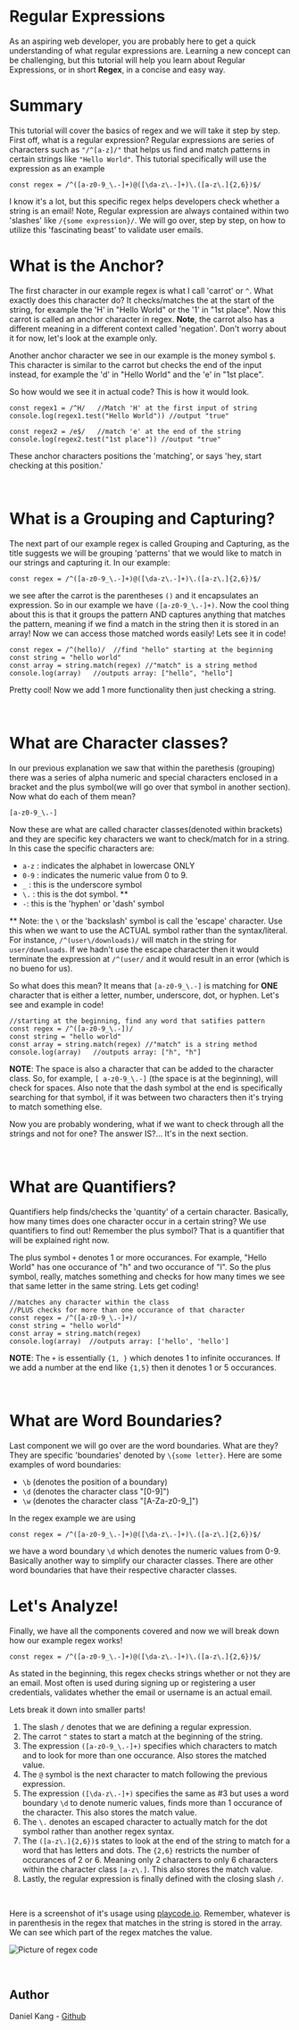 # Regular Expressions

As an aspiring web developer, you are probably here to get a quick understanding of what regular expressions are. Learning a new concept can be challenging, but this tutorial will help you learn about Regular Expressions, or in short **Regex**, in a concise and easy way. 

# Summary

This tutorial will cover the basics of regex and we will take it step by step. First off, what is a regular expression? Regular expressions are series of characters such as `"/^[a-z]/"` that helps us find and match patterns in certain strings like `"Hello World"`. This tutorial specifically will use the expression as an example
```
const regex = /^([a-z0-9_\.-]+)@([\da-z\.-]+)\.([a-z\.]{2,6})$/
``` 
I know it's a lot, but this specific regex helps developers check whether a string is an email! Note, Regular expression are always contained within two 'slashes' like `/{some expression}/`. We will go over, step by step, on how to utilize this 'fascinating beast' to validate user emails. 

# What is the Anchor?

The first character in our example regex is what I call 'carrot' or `^`. What exactly does this character do? It checks/matches the at the start of the string, for example the 'H' in "Hello World" or the '1' in "1st place". Now this carrot is called an anchor character in regex. **Note**, the carrot also has a different meaning in a different context called 'negation'. Don't worry about it for now, let's look at the example only.

Another anchor character we see in our example is the money symbol `$`. This character is similar to the carrot but checks the end of the input instead, for example the 'd' in "Hello World" and the 'e' in "1st place". 

So how would we see it in actual code? This is how it would look.

```
const regex1 = /^H/   //Match 'H' at the first input of string
console.log(regex1.test("Hello World")) //output "true"

const regex2 = /e$/   //match 'e' at the end of the string
console.log(regex2.test("1st place")) //output "true"
```
These anchor characters positions the 'matching', or says 'hey, start checking at this position.'

<br>

# What is a Grouping and Capturing?

The next part of our example regex is called Grouping and Capturing, as the title suggests we will be grouping 'patterns' that we would like to match in our strings and capturing it. In our example:
```
const regex = /^([a-z0-9_\.-]+)@([\da-z\.-]+)\.([a-z\.]{2,6})$/
```
we see after the carrot is the parentheses `()` and it encapsulates an expression. So in our example we have `([a-z0-9_\.-]+)`. Now the cool thing about this is that it groups the pattern AND captures anything that matches the pattern, meaning if we find a match in the string then it is stored in an array! Now we can access those matched words easily! Lets see it in code!
```
const regex = /^(hello)/  //find "hello" starting at the beginning
const string = "hello world"
const array = string.match(regex) //"match" is a string method
console.log(array)   //outputs array: ["hello", "hello"]
```
Pretty cool! Now we add 1 more functionality then just checking a string.  

<br>


# What are Character classes?

In our previous explanation we saw that within the parethesis (grouping) there was a series of alpha numeric and special characters enclosed in a bracket and the plus symbol(we will go over that symbol in another section). Now what do each of them mean?

```
[a-z0-9_\.-]
```
Now these are what are called character classes(denoted within brackets) and they are specific key characters we want to check/match for in a string. In this case the specific characters are:

- `a-z` : indicates the alphabet in lowercase ONLY
- `0-9` : indicates the numeric value from 0 to 9.
- `_` : this is the underscore symbol
- `\.` : this is the dot symbol. **
- `-`: this is the 'hyphen' or 'dash' symbol

** Note: the `\` or the 'backslash' symbol is call the 'escape' character. Use this when we want to use the ACTUAL symbol rather than the syntax/literal. For instance, `/^(user\/downloads)/` will match in the string for `user/downloads`. If we hadn't use the escape character then it would terminate the expression at `/^(user/` and it would result in an error (which is no bueno for us). 

So what does this mean? It means that `[a-z0-9_\.-]` is matching for **ONE** character that is either a letter, number, underscore, dot, or hyphen. Let's see and example in code!
```
//starting at the beginning, find any word that satifies pattern
const regex = /^([a-z0-9_\.-])/ 
const string = "hello world"
const array = string.match(regex) //"match" is a string method
console.log(array)   //outputs array: ["h", "h"]
```
**NOTE**: The space is also a character that can be added to the character class. So, for example, `[ a-z0-9_\.-]` (the space is at the beginning), will check for spaces. Also note that the dash symbol at the end is specifically searching for that symbol, if it was between two characters then it's trying to match something else. 

Now you are probably wondering, what if we want to check through all the strings and not for one? The answer IS?... It's in the next section.

<br>

# What are Quantifiers?

Quantifiers help finds/checks the 'quantity' of a certain character. Basically, how many times does one character occur in a certain string? We use quantifiers to find out! Remember the plus symbol? That is a quantifier that will be explained right now. 

The plus symbol `+` denotes 1 or more occurances. For example, "Hello World" has one occurance of "h" and two occurance of "l". So the plus symbol, really, matches something and checks for how many times we see that same letter in the same string. Lets get coding!
```
//matches any character within the class
//PLUS checks for more than one occurance of that character 
const regex = /^([a-z0-9_\.-]+)/
const string = "hello world"
const array = string.match(regex)
console.log(array)  //outputs array: ['hello', 'hello']
```
**NOTE**: The `+` is essentially `{1, }` which denotes 1 to infinite occurances. If we add a number at the end like `{1,5}` then it denotes 1 or 5 occurances.

<br>

# What are Word Boundaries?

Last component we will go over are the word boundaries. What are they? They are specific 'boundaries' denoted by `\{some letter}`. Here are some examples of word boundaries:

- `\b` (denotes the position of a boundary)
- `\d` (denotes the character class "[0-9]")
- `\w` (denotes the character class "[A-Za-z0-9_]")

In the regex example we are using
```
const regex = /^([a-z0-9_\.-]+)@([\da-z\.-]+)\.([a-z\.]{2,6})$/
```
we have a word boundary `\d` which denotes the numeric values from 0-9. Basically another way to simplify our character classes. There are other word boundaries that have their respective character classes. 

# Let's Analyze!

Finally, we have all the components covered and now we will break down how our example regex works!
```
const regex = /^([a-z0-9_\.-]+)@([\da-z\.-]+)\.([a-z\.]{2,6})$/
```

As stated in the beginning, this regex checks strings whether or not they are an email. Most often is used during signing up or registering a user credentials, validates whether the email or username is an actual email. 

Lets break it down into smaller parts!

1.  The slash `/` denotes that we are defining a regular expression.
2. The carrot `^` states to start a match at the beginning of the string.
3.  The expression `([a-z0-9_\.-]+)` specifies which characters to match and to look for more than one occurance. Also stores the matched value.
4. The `@` symbol is the next character to match following the previous expression.
5. The expression `([\da-z\.-]+)` specifies the same as #3 but uses a word boundary `\d` to denote numeric values, finds more than 1 occurance of the character. This also stores the match value.
6. The `\.` denotes an escaped character to actually match for the dot symbol rather than another regex syntax.
7. The `([a-z\.]{2,6})$` states to look at the end of the string to match for a word that has letters and dots. The `{2,6}` restricts the number of occurances of 2 or 6. Meaning only 2 characters to only 6 characters within the character class `[a-z\.]`. This also stores the match value.
8. Lastly, the regular expression is finally defined with the closing slash `/`.

<br>

Here is a screenshot of it's usage using [playcode.io](https://playcode.io/javascript/). Remember, whatever is in parenthesis in the regex that matches in the string is stored in the array. We can see which part of the regex matches the value. 

![Picture of regex code](/Develop/images/regex-screenshot.PNG)

<br>

## Author

Daniel Kang - [Github](https://github.com/DKhubgit)
